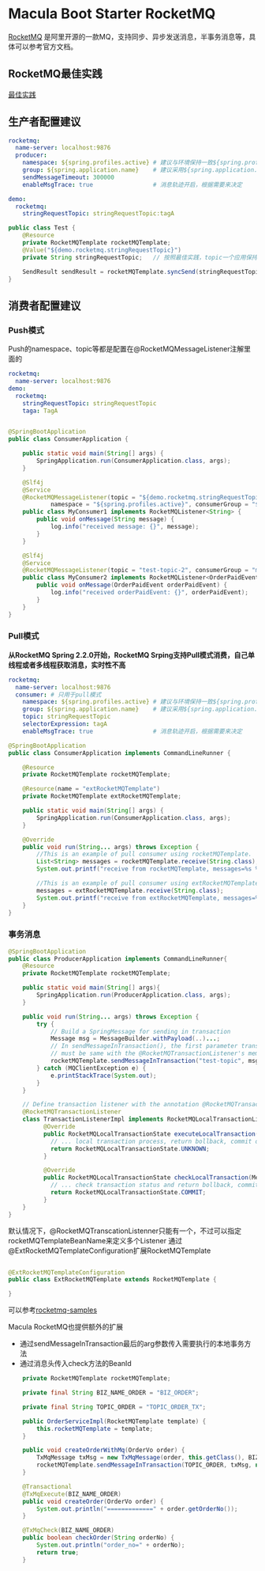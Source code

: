 # Macula Boot Starter RocketMQ

[RocketMQ](https://github.com/apache/rocketmq-spring/wiki/%E7%94%A8%E6%88%B7%E6%89%8B%E5%86%8C)
是阿里开源的一款MQ，支持同步、异步发送消息，半事务消息等，具体可以参考官方文档。

## RocketMQ最佳实践

[最佳实践](https://mp.weixin.qq.com/s/Rxzo584le5XzUuI71S9nJg)

## 生产者配置建议

```yaml
rocketmq:
  name-server: localhost:9876
  producer:
    namespace: ${spring.profiles.active} # 建议与环境保持一致${spring.profiles.active}
    group: ${spring.application.name}    # 建议采用${spring.application.name}
    sendMessageTimeout: 300000
    enableMsgTrace: true                 # 消息轨迹开启，根据需要来决定

demo:
  rocketmq:
    stringRequestTopic: stringRequestTopic:tagA
```

```java
public class Test {
    @Resource
    private RocketMQTemplate rocketMQTemplate;
    @Value("${demo.rocketmq.stringRequestTopic}")
    private String stringRequestTopic;   // 按照最佳实践，topic一个应用保持一个topic，topic:tag，通过tag区分业务

    SendResult sendResult = rocketMQTemplate.syncSend(stringRequestTopic, "hello world");
}
```

## 消费者配置建议

### Push模式

Push的namespace、topic等都是配置在@RocketMQMessageListener注解里面的

```yaml
rocketmq:
  name-server: localhost:9876
demo:
  rocketmq:
    stringRequestTopic: stringRequestTopic
    taga: TagA
```

```java

@SpringBootApplication
public class ConsumerApplication {

    public static void main(String[] args) {
        SpringApplication.run(ConsumerApplication.class, args);
    }

    @Slf4j
    @Service
    @RocketMQMessageListener(topic = "${demo.rocketmq.stringRequestTopic}", selectorExpression = "${deom.rocketmq.taga}",
            namespace = "${spring.profiles.active}", consumerGroup = "${spring.application.name}")
    public class MyConsumer1 implements RocketMQListener<String> {
        public void onMessage(String message) {
            log.info("received message: {}", message);
        }
    }

    @Slf4j
    @Service
    @RocketMQMessageListener(topic = "test-topic-2", consumerGroup = "my-consumer_test-topic-2")
    public class MyConsumer2 implements RocketMQListener<OrderPaidEvent> {
        public void onMessage(OrderPaidEvent orderPaidEvent) {
            log.info("received orderPaidEvent: {}", orderPaidEvent);
        }
    }
}
```

### Pull模式

**从RocketMQ Spring 2.2.0开始，RocketMQ Srping支持Pull模式消费，自己单线程或者多线程获取消息，实时性不高**

```yaml
rocketmq:
  name-server: localhost:9876
  consumer: # 只用于pull模式
    namespace: ${spring.profiles.active} # 建议与环境保持一致${spring.profiles.active}
    group: ${spring.application.name}    # 建议采用${spring.application.name}
    topic: stringRequestTopic
    selectorExpression: tagA
    enableMsgTrace: true                 # 消息轨迹开启，根据需要来决定
```

```java
@SpringBootApplication
public class ConsumerApplication implements CommandLineRunner {

    @Resource
    private RocketMQTemplate rocketMQTemplate;

    @Resource(name = "extRocketMQTemplate")
    private RocketMQTemplate extRocketMQTemplate;

    public static void main(String[] args) {
        SpringApplication.run(ConsumerApplication.class, args);
    }

    @Override
    public void run(String... args) throws Exception {
        //This is an example of pull consumer using rocketMQTemplate.
        List<String> messages = rocketMQTemplate.receive(String.class);
        System.out.printf("receive from rocketMQTemplate, messages=%s %n", messages);

        //This is an example of pull consumer using extRocketMQTemplate.
        messages = extRocketMQTemplate.receive(String.class);
        System.out.printf("receive from extRocketMQTemplate, messages=%s %n", messages);
    }
}
```

### 事务消息

```java
@SpringBootApplication
public class ProducerApplication implements CommandLineRunner{
    @Resource
    private RocketMQTemplate rocketMQTemplate;

    public static void main(String[] args){
        SpringApplication.run(ProducerApplication.class, args);
    }

    public void run(String... args) throws Exception {
        try {
            // Build a SpringMessage for sending in transaction
            Message msg = MessageBuilder.withPayload(..)...;
            // In sendMessageInTransaction(), the first parameter transaction name ("test")
            // must be same with the @RocketMQTransactionListener's member field 'transName'
            rocketMQTemplate.sendMessageInTransaction("test-topic", msg, null);
        } catch (MQClientException e) {
            e.printStackTrace(System.out);
        }
    }

    // Define transaction listener with the annotation @RocketMQTransactionListener
    @RocketMQTransactionListener
    class TransactionListenerImpl implements RocketMQLocalTransactionListener {
          @Override
          public RocketMQLocalTransactionState executeLocalTransaction(Message msg, Object arg) {
            // ... local transaction process, return bollback, commit or unknown
            return RocketMQLocalTransactionState.UNKNOWN;
          }

          @Override
          public RocketMQLocalTransactionState checkLocalTransaction(Message msg) {
            // ... check transaction status and return bollback, commit or unknown
            return RocketMQLocalTransactionState.COMMIT;
          }
    }
}
```

默认情况下，@RocketMQTranscationListenner只能有一个，不过可以指定rocketMQTemplateBeanName来定义多个Listener
通过@ExtRocketMQTemplateConfiguration扩展RocketMQTemplate

```java

@ExtRocketMQTemplateConfiguration
public class ExtRocketMQTemplate extends RocketMQTemplate {

}
```

可以参考[rocketmq-samples](https://github.com/apache/rocketmq-spring/blob/master/rocketmq-spring-boot-samples/rocketmq-produce-demo/src/main/java/org/apache/rocketmq/samples/springboot/ProducerApplication.java)

Macula RocketMQ也提供额外的扩展

- 通过sendMessageInTransaction最后的arg参数传入需要执行的本地事务方法
- 通过消息头传入check方法的BeanId

```java
    private RocketMQTemplate rocketMQTemplate;

    private final String BIZ_NAME_ORDER = "BIZ_ORDER";

    private final String TOPIC_ORDER = "TOPIC_ORDER_TX";

    public OrderServiceImpl(RocketMQTemplate template) {
        this.rocketMQTemplate = template;
    }

    public void createOrderWithMq(OrderVo order) {
        TxMqMessage txMsg = new TxMqMessage(order, this.getClass(), BIZ_NAME_ORDER, order.getOrderNo());
        rocketMQTemplate.sendMessageInTransaction(TOPIC_ORDER, txMsg, new Object[] { order });
    }

    @Transactional
    @TxMqExecute(BIZ_NAME_ORDER)
    public void createOrder(OrderVo order) {
        System.out.println("=============" + order.getOrderNo());
    }

    @TxMqCheck(BIZ_NAME_ORDER)
    public boolean checkOrder(String orderNo) {
        System.out.println("order_no=" + orderNo);
        return true;
    }
```